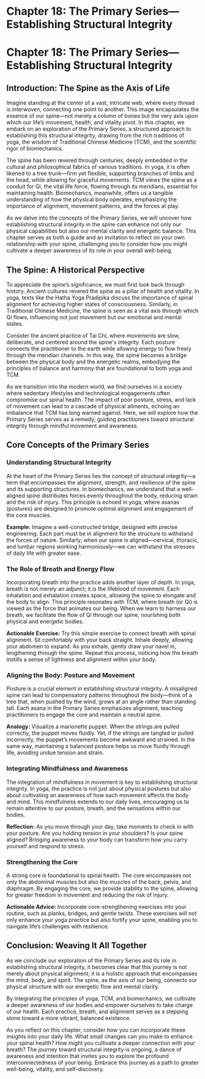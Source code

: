 # Chapter 18: The Primary Series—Establishing Structural Integrity

# Chapter 18: The Primary Series—Establishing Structural Integrity

## Introduction: The Spine as the Axis of Life

Imagine standing at the center of a vast, intricate web, where every thread is interwoven, connecting one point to another. This image encapsulates the essence of our spine—not merely a column of bones but the very axis upon which our life’s movement, health, and vitality pivot. In this chapter, we embark on an exploration of the Primary Series, a structured approach to establishing this structural integrity, drawing from the rich traditions of yoga, the wisdom of Traditional Chinese Medicine (TCM), and the scientific rigor of biomechanics.

The spine has been revered through centuries, deeply embedded in the cultural and philosophical fabrics of various traditions. In yoga, it is often likened to a tree trunk—firm yet flexible, supporting branches of limbs and the head, while allowing for graceful movements. TCM views the spine as a conduit for Qi, the vital life force, flowing through its meridians, essential for maintaining health. Biomechanics, meanwhile, offers us a tangible understanding of how the physical body operates, emphasizing the importance of alignment, movement patterns, and the forces at play.

As we delve into the concepts of the Primary Series, we will uncover how establishing structural integrity in the spine can enhance not only our physical capabilities but also our mental clarity and energetic balance. This chapter serves as both a guide and an invitation to reflect on your own relationship with your spine, challenging you to consider how you might cultivate a deeper awareness of its role in your overall well-being.

## The Spine: A Historical Perspective

To appreciate the spine’s significance, we must first look back through history. Ancient cultures revered the spine as a pillar of health and vitality. In yoga, texts like the Hatha Yoga Pradipika discuss the importance of spinal alignment for achieving higher states of consciousness. Similarly, in Traditional Chinese Medicine, the spine is seen as a vital axis through which Qi flows, influencing not just movement but our emotional and mental states.

Consider the ancient practice of Tai Chi, where movements are slow, deliberate, and centered around the spine's integrity. Each posture connects the practitioner to the earth while allowing energy to flow freely through the meridian channels. In this way, the spine becomes a bridge between the physical body and the energetic realms, embodying the principles of balance and harmony that are foundational to both yoga and TCM.

As we transition into the modern world, we find ourselves in a society where sedentary lifestyles and technological engagements often compromise our spinal health. The impact of poor posture, stress, and lack of movement can lead to a cascade of physical ailments, echoing an imbalance that TCM has long warned against. Here, we will explore how the Primary Series serves as a remedy, guiding practitioners toward structural integrity through mindful movement and awareness.

## Core Concepts of the Primary Series

### Understanding Structural Integrity

At the heart of the Primary Series lies the concept of structural integrity—a term that encompasses the alignment, strength, and resilience of the spine and its supporting structures. In biomechanics, we understand that a well-aligned spine distributes forces evenly throughout the body, reducing strain and the risk of injury. This principle is echoed in yoga, where asanas (postures) are designed to promote optimal alignment and engagement of the core muscles.

**Example:** Imagine a well-constructed bridge, designed with precise engineering. Each part must be in alignment for the structure to withstand the forces of nature. Similarly, when our spine is aligned—cervical, thoracic, and lumbar regions working harmoniously—we can withstand the stresses of daily life with greater ease.

### The Role of Breath and Energy Flow

Incorporating breath into the practice adds another layer of depth. In yoga, breath is not merely an adjunct; it is the lifeblood of movement. Each inhalation and exhalation creates space, allowing the spine to elongate and the body to align. This principle resonates with TCM, where breath (or Qi) is viewed as the force that animates our being. When we learn to harness our breath, we facilitate the flow of Qi through our spine, nourishing both physical and energetic bodies.

**Actionable Exercise:** Try this simple exercise to connect breath with spinal alignment. Sit comfortably with your back straight. Inhale deeply, allowing your abdomen to expand. As you exhale, gently draw your navel in, lengthening through the spine. Repeat this process, noticing how the breath instills a sense of lightness and alignment within your body.

### Aligning the Body: Posture and Movement

Posture is a crucial element in establishing structural integrity. A misaligned spine can lead to compensatory patterns throughout the body—think of a tree that, when pushed by the wind, grows at an angle rather than standing tall. Each asana in the Primary Series emphasizes alignment, teaching practitioners to engage the core and maintain a neutral spine. 

**Analogy:** Visualize a marionette puppet. When the strings are pulled correctly, the puppet moves fluidly. Yet, if the strings are tangled or pulled incorrectly, the puppet’s movements become awkward and strained. In the same way, maintaining a balanced posture helps us move fluidly through life, avoiding undue tension and strain.

### Integrating Mindfulness and Awareness

The integration of mindfulness in movement is key to establishing structural integrity. In yoga, the practice is not just about physical postures but also about cultivating an awareness of how each movement affects the body and mind. This mindfulness extends to our daily lives, encouraging us to remain attentive to our posture, breath, and the sensations within our bodies.

**Reflection:** As you move through your day, take moments to check in with your posture. Are you holding tension in your shoulders? Is your spine aligned? Bringing awareness to your body can transform how you carry yourself and respond to stress.

### Strengthening the Core

A strong core is foundational to spinal health. The core encompasses not only the abdominal muscles but also the muscles of the back, pelvis, and diaphragm. By engaging the core, we provide stability to the spine, allowing for greater freedom in movement and reducing the risk of injury.

**Actionable Advice:** Incorporate core-strengthening exercises into your routine, such as planks, bridges, and gentle twists. These exercises will not only enhance your yoga practice but also fortify your spine, enabling you to navigate life’s challenges with resilience.

## Conclusion: Weaving It All Together

As we conclude our exploration of the Primary Series and its role in establishing structural integrity, it becomes clear that this journey is not merely about physical alignment; it is a holistic approach that encompasses the mind, body, and spirit. The spine, as the axis of our being, connects our physical structure with our energetic flow and mental clarity.

By integrating the principles of yoga, TCM, and biomechanics, we cultivate a deeper awareness of our bodies and empower ourselves to take charge of our health. Each practice, breath, and alignment serves as a stepping stone toward a more vibrant, balanced existence.

As you reflect on this chapter, consider how you can incorporate these insights into your daily life. What small changes can you make to enhance your spinal health? How might you cultivate a deeper connection with your breath? The journey toward structural integrity is ongoing, a dance of awareness and intention that invites you to explore the profound interconnectedness of your being. Embrace this journey as a path to greater well-being, vitality, and self-discovery.